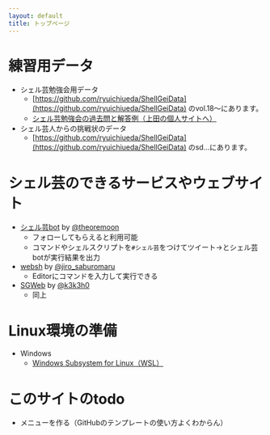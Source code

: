 ```yaml
---
layout: default
title: トップページ
---
```



# 練習用データ

* シェル芸勉強会用データ
    * [https://github.com/ryuichiueda/ShellGeiData](https://github.com/ryuichiueda/ShellGeiData) のvol.18〜にあります。
    * [シェル芸勉強会の過去問と解答例（上田の個人サイトへ）](https://b.ueda.tech/?page=00684)
* シェル芸人からの挑戦状のデータ
    * [https://github.com/ryuichiueda/ShellGeiData](https://github.com/ryuichiueda/ShellGeiData) のsd...にあります。


# シェル芸のできるサービスやウェブサイト

* [シェル芸bot](https://twitter.com/minyoruminyon) by [@theoremoon](https://twitter.com/theoremoon)
    * フォローしてもらえると利用可能
    * コマンドやシェルスクリプトを`#シェル芸`をつけてツイート→とシェル芸botが実行結果を出力
* [websh](https://websh.jiro4989.com/) by [@jiro_saburomaru](https://twitter.com/jiro_saburomaru)
    * Editorにコマンドを入力して実行できる
* [SGWeb](https://shellgei-web.net/) by [@k3k3h0](https://twitter.com/k3k3h0)
    * 同上

# Linux環境の準備


* Windows
    * [Windows Subsystem for Linux（WSL）](WSL20200328.html)


# このサイトのtodo

* メニューを作る（GitHubのテンプレートの使い方よくわからん）
